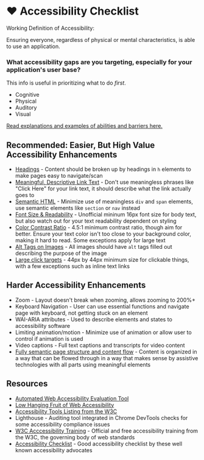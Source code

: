 # :heart: Accessibility Checklist

Working Definition of Accessibility: 

Ensuring everyone, regardless of physical or mental characteristics, is able to use an application.

### What accessibility gaps are you targeting, especially for your application's user base?

This info is useful in prioritizing what to do *first*.

* Cognitive 
* Physical
* Auditory
* Visual

[Read explanations and examples of abilities and barriers here.](https://www.w3.org/WAI/people-use-web/abilities-barriers/)

## Recommended: Easier, But High Value Accessibility Enhancements

* [Headings](https://accessibility.iu.edu/creating-content/web-content/headings.html) - Content should be broken up by headings in `h` elements to make pages easy to navigate/scan
* [Meaningful, Descriptive Link Text](https://webaim.org/techniques/hypertext/link_text) - Don't use meaningless phrases like "Click Here" for your link text, it should describe what the link actually goes to
* [Semantic HTML](https://developer.mozilla.org/en-US/docs/Learn/Accessibility/HTML) - Minimize use of meaningless `div` and `span` elements, use semantic elements like `section` or `nav` instead
* [Font Size & Readability](https://webaim.org/techniques/fonts/) - Unofficial mininum 16px font size for body text, but also watch out for your text readability dependent on styling
* [Color Contrast Ratio](https://webaim.org/articles/contrast/) - 4.5:1 minimum contrast ratio, though aim for better. Ensure your text color isn't too close to your background color, making it hard to read. Some exceptions apply for large text
* [Alt Tags on Images](https://www.w3.org/WAI/tutorials/images/tips/) - All images should have `alt` tags filled out describing the purpose of the image
* [Large click targets](https://www.a11yproject.com/posts/2018-11-21-large-touch-targets) - 44px by 44px minimum size for clickable things, with a few exceptions such as inline text links

## Harder Accessibility Enhancements

* Zoom - Layout doesn't break when zooming, allows zooming to 200%+
* Keyboard Navigation - User can use essential functions and navigate page with keyboard, not getting stuck on an element
* WAI-ARIA attributes - Used to describe elements and states to accessibility software
* Limiting animation/motion - Minimize use of animation or allow user to control if animation is used
* Video captions - Full text captions and transcripts for video content
* [Fully semantic page structure and content flow](https://www.w3.org/TR/UNDERSTANDING-WCAG20/content-structure-separation-sequence.html) - Content is organized in a way that can be flowed through in a way that makes sense by assistive technologies with all parts using meaningful elements

## Resources

* [Automated Web Accessibility Evaluation Tool](https://wave.webaim.org/)
* [Low Hanging Fruit of Web Accessibility](https://kb.rice.edu/page.php?id=93992#fruit)
* [Accessibility Tools Listing from the W3C](https://www.w3.org/WAI/ER/tools/)
* Lighthouse - Auditing tool integrated in Chrome DevTools checks for some accessibility compliance issues
* [W3C Acccessibility Training](https://www.edx.org/course/web-accessibility-introduction) - Official and free accessibility training from the W3C, the governing body of web standards
* [Accessibility Checklist](https://www.a11yproject.com/checklist) - Good accessibility checklist by these well known accessibility advocates
